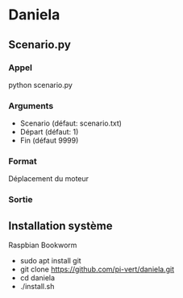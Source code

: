 # Daniela

## Scenario.py
### Appel 
python scenario.py <scenario> <debut> <fin>

### Arguments
- Scenario (défaut: scenario.txt)
- Départ (défaut: 1)
- Fin (défaut 9999)

### Format
Déplacement du moteur
<moteur> <debut> <fin> <vitesse>

### Sortie


## Installation système
Raspbian Bookworm
- sudo apt install git
- git clone https://github.com/pi-vert/daniela.git
- cd daniela
- ./install.sh
